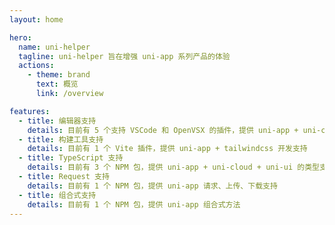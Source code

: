 ```yaml
---
layout: home

hero:
  name: uni-helper
  tagline: uni-helper 旨在增强 uni-app 系列产品的体验
  actions:
    - theme: brand
      text: 概览
      link: /overview

features:
  - title: 编辑器支持
    details: 目前有 5 个支持 VSCode 和 OpenVSX 的插件，提供 uni-app + uni-cloud + uni-ui 代码片段支持，也提供 androidPrivacy.json + pages.json + manifest.json 格式校验支持
  - title: 构建工具支持
    details: 目前有 1 个 Vite 插件，提供 uni-app + tailwindcss 开发支持
  - title: TypeScript 支持
    details: 目前有 3 个 NPM 包，提供 uni-app + uni-cloud + uni-ui 的类型支持
  - title: Request 支持
    details: 目前有 1 个 NPM 包，提供 uni-app 请求、上传、下载支持
  - title: 组合式支持
    details: 目前有 1 个 NPM 包，提供 uni-app 组合式方法
---
```


